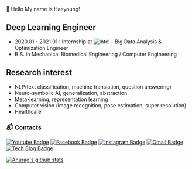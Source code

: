 :wave: Hello My name is Haeyoung!

</div>

## Deep Learning Engineer
- 2020.01 - 2021.01 : Internship at ![Intel](https://img.shields.io/badge/-Intel%20Korea-0071C5?style=flat-square&logo=intel&logoColor=white) - Big Data Analysis & Optimization Engineer
- B.S. in Mechanical Biomedical Engineering / Computer Engineering


## Research interest
- NLP(text classification, machine translation, question answering)
- Neuro-symbolic AI, generalization, abstraction
- Meta-learning, representation learning
- Computer vision (image recognition, pose estimation, super resolution)
- Healthcare



### :mailbox_with_mail: Contacts  
[![Youtube Badge](https://img.shields.io/badge/Youtube-ff0000?style=flat-square&logo=youtube&link=https://www.youtube.com/channel/UCv2lYHNecJBC8bDTTsB6hbQ)](https://www.youtube.com/channel/UCv2lYHNecJBC8bDTTsB6hbQ) 
[![Facebook Badge](https://img.shields.io/badge/-Facebook-1877f2?style=flat-square&logo=facebook&logoColor=white&link=https://www.facebook.com/hae3998)](https://www.facebook.com/hae3998) 
[![Instagram Badge](https://img.shields.io/badge/-Instagram-dd2a7b?style=flat-square&logo=instagram&logoColor=white&link=https://www.instagram.com/h_nongnong/)](https://www.instagram.com/h_nongnong/) 
[![Gmail Badge](https://img.shields.io/badge/-Gmail-d14836?style=flat-square&logo=Gmail&logoColor=white&link=mailto:haeyounglee97@gmail.com)](mailto:haeyounglee97@gmail.com)
[![Tech Blog Badge](http://img.shields.io/badge/-Tech%20blog-black?style=flat-square&logo=github&link=https://nongnongai.tistory.com/)](https://nongnongai.tistory.com/)





[![Anurag's github stats](https://github-readme-stats.vercel.app/api?username=hy310&theme=solarized-light&show_icons=true&hide=issues,prs)](https://github.com/anuraghazra/github-readme-stats)

